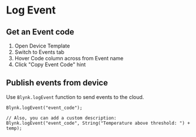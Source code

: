 # Log Event

## Get an Event code

1. Open Device Template
2. Switch to Events tab
3. Hover Code column across from Event name
4. Click "Copy Event Code" hint

## Publish events from device

Use `Blynk.logEvent` function to send events to the cloud.

```text
Blynk.logEvent("event_code");

// Also, you can add a custom description:
Blynk.logEvent("event_code", String("Temperature above threshold: ") + temp);
```

